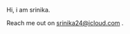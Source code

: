 Hi, i am srinika.

Reach me out on srinika24@icloud.com .
<!---
Srinika is a ✨ special ✨ repository because its `README.md` (this file) appears on your GitHub profile.
You can click the Preview link to take a look at your changes.
--->
